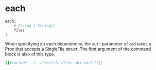 # each

```ruby
each(
    # String | String[]
    files
)
```

When specifying an each dependency, the `out:` parameter of `cmd` takes
a Proc that accepts a SingleFile struct. The first argument of the command
block is also of this type.

```ruby
{{#include ../../lib/files/file_obj.rb:2:22}}
```

